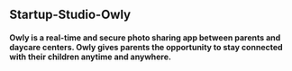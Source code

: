 ## Startup-Studio-Owly

#### Owly is a real-time and secure photo sharing app between parents and daycare centers. Owly gives parents the opportunity to stay connected with their children anytime and anywhere.